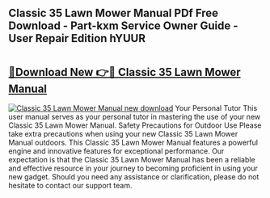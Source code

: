 ## Classic 35 Lawn Mower Manual PDf Free Download - Part-kxm Service Owner Guide - User Repair Edition hYUUR

# <h2><a href="http://bc63531.oget.top/?id=Classic+35+Lawn+Mower+Manual">🔗Download New 👉🔴 Classic 35 Lawn Mower Manual</a></h2>

[![Classic 35 Lawn Mower Manual new download](https://i.imgur.com/5g1atiW.png)](http://bc63531.oget.top/?id=Classic+35+Lawn+Mower+Manual)
Your Personal Tutor This user manual serves as your personal tutor in mastering the use of your new Classic 35 Lawn Mower Manual. Safety Precautions for Outdoor Use Please take extra precautions when using your new Classic 35 Lawn Mower Manual outdoors. This Classic 35 Lawn Mower Manual features a powerful engine and innovative features for exceptional performance. Our expectation is that the Classic 35 Lawn Mower Manual has been a reliable and effective resource in your journey to becoming proficient in using your new gadget. Should you need any assistance or clarification, please do not hesitate to contact our support team.
